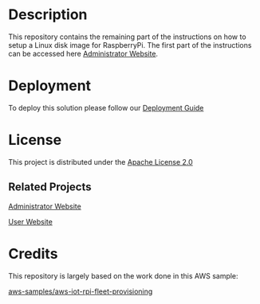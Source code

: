 # Description

This repository contains the
remaining part of the instructions on how to setup a Linux disk image for RaspberryPi.
The first part of the instructions can be accessed here [Administrator Website](https://github.com/UBC-CIC/people-counting-with-aws-rekognition-Admin-Website).

# Deployment
To deploy this solution please follow our [Deployment Guide](./docs/deployment.md)

# License
This project is distributed under the  [Apache License 2.0](https://github.com/UBC-CIC/vgh-covid-19-ct-model/blob/master/LICENSE) 

## Related Projects

[Administrator Website](https://github.com/UBC-CIC/people-counting-with-aws-rekognition-Admin-Website)

[User Website](https://github.com/UBC-CIC/people-counting-with-aws-rekognition-User-Website)

# Credits

This repository is largely based on the work done in this AWS sample:

[aws-samples/aws-iot-rpi-fleet-provisioning](https://github.com/aws-samples/aws-iot-rpi-fleet-provisioning) 
